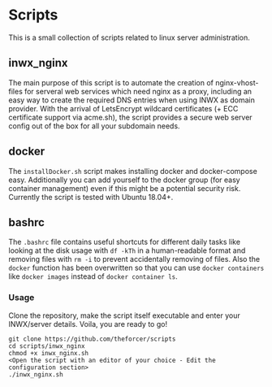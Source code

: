 # Scripts
This is a small collection of scripts related to linux server administration.

## inwx_nginx
The main purpose of this script is to automate the creation of nginx-vhost-files for serveral web services which need nginx as a proxy, including an easy way to create the required DNS entries when using INWX as domain provider. With the arrival of LetsEncrypt wildcard certificates (+ ECC certificate support via acme.sh), the script provides a secure web server config out of the box for all your subdomain needs.

## docker
The `installDocker.sh` script makes installing docker and docker-compose easy. Additionally you can add yourself to the docker group (for easy container management) even if this might be a potential security risk. Currently the script is tested with Ubuntu 18.04+.

## bashrc
The `.bashrc` file contains useful shortcuts for different daily tasks like looking at the disk usage with `df -kTh` in a human-readable format and removing files with `rm -i` to prevent accidentally removing of files. Also the `docker` function has been overwritten so that you can use `docker containers` like `docker images` instead of `docker container ls`.

### Usage
Clone the repository, make the script itself executable and enter your INWX/server details. Voila, you are ready to go!

```
git clone https://github.com/theforcer/scripts
cd scripts/inwx_nginx
chmod +x inwx_nginx.sh
<Open the script with an editor of your choice - Edit the configuration section>
./inwx_nginx.sh
```


